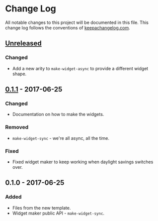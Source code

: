 # Change Log
All notable changes to this project will be documented in this file. This change log follows the conventions of [keepachangelog.com](http://keepachangelog.com/).

## [Unreleased]
### Changed
- Add a new arity to `make-widget-async` to provide a different widget shape.

## [0.1.1] - 2017-06-25
### Changed
- Documentation on how to make the widgets.

### Removed
- `make-widget-sync` - we're all async, all the time.

### Fixed
- Fixed widget maker to keep working when daylight savings switches over.

## 0.1.0 - 2017-06-25
### Added
- Files from the new template.
- Widget maker public API - `make-widget-sync`.

[Unreleased]: https://github.com/your-name/search/compare/0.1.1...HEAD
[0.1.1]: https://github.com/your-name/search/compare/0.1.0...0.1.1
